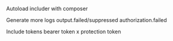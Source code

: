 Autoload includer with composer

Generate more logs
	output.failed/suppressed
	authorization.failed

Include tokens
	bearer token
	x protection token
